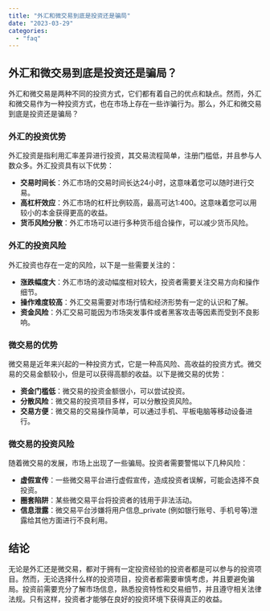 ```yaml
---
title: "外汇和微交易到底是投资还是骗局"
date: "2023-03-29"
categories: 
  - "faq"
---
```


## 外汇和微交易到底是投资还是骗局？

外汇和微交易是两种不同的投资方式，它们都有着自己的优点和缺点。然而，外汇和微交易作为一种投资方式，也在市场上存在一些诈骗行为。那么，外汇和微交易到底是投资还是骗局？

### 外汇的投资优势

外汇投资是指利用汇率差异进行投资，其交易流程简单，注册门槛低，并且参与人数众多。外汇投资具有以下优势：

- **交易时间长**：外汇市场的交易时间长达24小时，这意味着您可以随时进行交易。
- **高杠杆效应**：外汇市场的杠杆比例较高，最高可达1:400。这意味着您可以用较小的本金获得更高的收益。
- **货币风险分散**：外汇市场可以进行多种货币组合操作，可以减少货币风险。

### 外汇的投资风险

外汇投资也存在一定的风险，以下是一些需要关注的：

- **涨跌幅度大**：外汇市场的波动幅度相对较大，投资者需要关注交易方向和操作细节。
- **操作难度较高**：外汇交易需要对市场行情和经济形势有一定的认识和了解。
- **资金风险**：外汇交易可能因为市场突发事件或者黑客攻击等因素而受到不良影响。

### 微交易的优势

微交易是近年来兴起的一种投资方式，它是一种高风险、高收益的投资方式。微交易的交易金额较小，但是可以获得高额的收益。以下是微交易的优势：

- **资金门槛低**：微交易的投资金额很小，可以尝试投资。
- **分散风险**：微交易的投资项目多样，可以分散投资风险。
- **交易方便**：微交易的交易操作简单，可以通过手机、平板电脑等移动设备进行。

### 微交易的投资风险

随着微交易的发展，市场上出现了一些骗局。投资者需要警惕以下几种风险：

- **虚假宣传**：一些微交易平台进行虚假宣传，造成投资者误解，可能会选择不良投资。
- **圈套陷阱**：某些微交易平台将投资者的钱用于非法活动。
- **信息泄露**：微交易平台涉嫌将用户信息\_private (例如银行账号、手机号等)泄露给其他方面进行不良利用。

## 结论

无论是外汇还是微交易，都对于拥有一定投资经验的投资者都是可以参与的投资项目。然而，无论选择什么样的投资项目，投资者都需要审慎考虑，并且要避免骗局。投资前需要充分了解市场信息，熟悉投资特性和交易细节，并且遵守相关法律法规。只有这样，投资者才能够在良好的投资环境下获得真正的收益。
